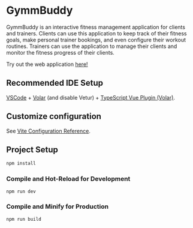 # GymmBuddy

GymmBuddy is an interactive fitness management application for clients and trainers. Clients can use this application to keep track of their fitness goals, make personal trainer bookings, and even configure their workout routines. Trainers can use the application to manage their clients and monitor the fitness progress of their clients. 

Try out the web application [here!](https://gymmbuddy-3e930.web.app/)

## Recommended IDE Setup

[VSCode](https://code.visualstudio.com/) + [Volar](https://marketplace.visualstudio.com/items?itemName=Vue.volar) (and disable Vetur) + [TypeScript Vue Plugin (Volar)](https://marketplace.visualstudio.com/items?itemName=Vue.vscode-typescript-vue-plugin).

## Customize configuration

See [Vite Configuration Reference](https://vitejs.dev/config/).

## Project Setup

```sh
npm install
```

### Compile and Hot-Reload for Development

```sh
npm run dev
```

### Compile and Minify for Production

```sh
npm run build
```
